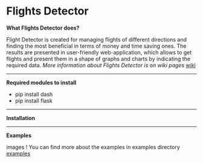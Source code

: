 # Flights Detector
**What Flights Detector does?**

Flight Detector is created for managing flights of different directions and finding the most beneficial in terms of money and time saving
ones. The results are presented in user-friendly web-application, which allows to get flights and present them in a shape of graphs and charts
by indicating the required data.
*More information about Flights Detector is on wiki pages* [wiki](https://github.com/psemchyshyn/dz_project/wiki/%D0%94%D0%971)

------------------------------------------------------------

**Required modules to install**

* pip install dash
* pip install flask

------------------------------------------------------------

**Installation**

------------------------------------------------------------

**Examples**

images !
You can find more about the examples in examples directory [examples](https://github.com/psemchyshyn/dz_project/tree/master/examples)
